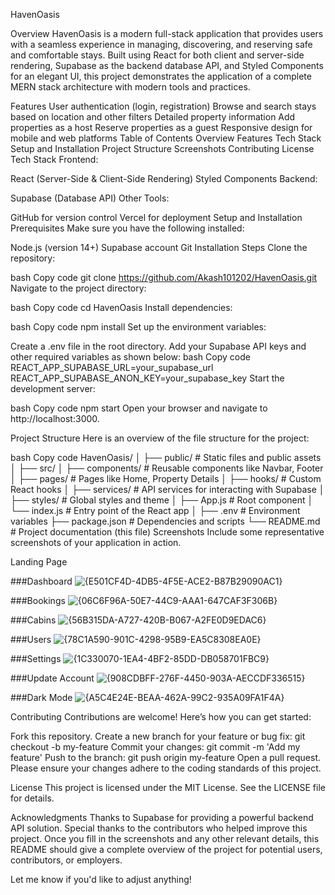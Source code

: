 HavenOasis

Overview
HavenOasis is a modern full-stack application that provides users with a seamless experience in managing, discovering, and reserving safe and comfortable stays. Built using React for both client and server-side rendering, Supabase as the backend database API, and Styled Components for an elegant UI, this project demonstrates the application of a complete MERN stack architecture with modern tools and practices.

Features
User authentication (login, registration)
Browse and search stays based on location and other filters
Detailed property information
Add properties as a host
Reserve properties as a guest
Responsive design for mobile and web platforms
Table of Contents
Overview
Features
Tech Stack
Setup and Installation
Project Structure
Screenshots
Contributing
License
Tech Stack
Frontend:

React (Server-Side & Client-Side Rendering)
Styled Components
Backend:

Supabase (Database API)
Other Tools:

GitHub for version control
Vercel for deployment
Setup and Installation
Prerequisites
Make sure you have the following installed:

Node.js (version 14+)
Supabase account
Git
Installation Steps
Clone the repository:

bash
Copy code
git clone https://github.com/Akash101202/HavenOasis.git
Navigate to the project directory:

bash
Copy code
cd HavenOasis
Install dependencies:

bash
Copy code
npm install
Set up the environment variables:

Create a .env file in the root directory.
Add your Supabase API keys and other required variables as shown below:
bash
Copy code
REACT_APP_SUPABASE_URL=your_supabase_url
REACT_APP_SUPABASE_ANON_KEY=your_supabase_key
Start the development server:

bash
Copy code
npm start
Open your browser and navigate to http://localhost:3000.

Project Structure
Here is an overview of the file structure for the project:

bash
Copy code
HavenOasis/
│
├── public/            # Static files and public assets
│
├── src/
│   ├── components/    # Reusable components like Navbar, Footer
│   ├── pages/         # Pages like Home, Property Details
│   ├── hooks/         # Custom React hooks
│   ├── services/      # API services for interacting with Supabase
│   ├── styles/        # Global styles and theme
│   ├── App.js         # Root component
│   └── index.js       # Entry point of the React app
│
├── .env               # Environment variables
├── package.json       # Dependencies and scripts
└── README.md          # Project documentation (this file)
Screenshots
Include some representative screenshots of your application in action.

Landing Page

###Dashboard
![{E501CF4D-4DB5-4F5E-ACE2-B87B29090AC1}](https://github.com/user-attachments/assets/4ea26d05-d6b9-437b-ae65-fa3ae1778892)

###Bookings
![{06C6F96A-50E7-44C9-AAA1-647CAF3F306B}](https://github.com/user-attachments/assets/e6c9f1d5-8e07-43b0-9c6f-7045070506ea)

###Cabins
![{56B315DA-A727-420B-B067-A2FE0D9EDAC6}](https://github.com/user-attachments/assets/5c4fa2bc-84eb-4bb2-83c3-2ec721ac362b)

###Users
![{78C1A590-901C-4298-95B9-EA5C8308EA0E}](https://github.com/user-attachments/assets/22807509-2708-4bc4-9c80-a09de2ad56fe)

###Settings
![{1C330070-1EA4-4BF2-85DD-DB058701FBC9}](https://github.com/user-attachments/assets/bc36247b-55d8-400e-a0f2-5fc66d1c96c0)

###Update Account
![{908CDBFF-276F-4450-903A-AECCDF336515}](https://github.com/user-attachments/assets/4ae2aff6-ecd0-421c-a1bc-1b65cd7d5b83)

###Dark Mode
![{A5C4E24E-BEAA-462A-99C2-935A09FA1F4A}](https://github.com/user-attachments/assets/c5b68d32-bcef-4be4-b67a-2f6d56e9bb84)


Contributing
Contributions are welcome! Here’s how you can get started:

Fork this repository.
Create a new branch for your feature or bug fix: git checkout -b my-feature
Commit your changes: git commit -m 'Add my feature'
Push to the branch: git push origin my-feature
Open a pull request.
Please ensure your changes adhere to the coding standards of this project.

License
This project is licensed under the MIT License. See the LICENSE file for details.

Acknowledgments
Thanks to Supabase for providing a powerful backend API solution.
Special thanks to the contributors who helped improve this project.
Once you fill in the screenshots and any other relevant details, this README should give a complete overview of the project for potential users, contributors, or employers.

Let me know if you'd like to adjust anything!

